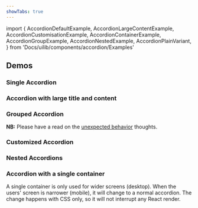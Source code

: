 ```yaml
---
showTabs: true
---
```


import {
AccordionDefaultExample,
AccordionLargeContentExample,
AccordionCustomisationExample,
AccordionContainerExample,
AccordionGroupExample,
AccordionNestedExample,
AccordionPlainVariant,
} from 'Docs/uilib/components/accordion/Examples'

## Demos

### Single Accordion

<AccordionDefaultExample />

### Accordion with large title and content

<AccordionLargeContentExample />

### Grouped Accordion

**NB:** Please have a read on the [unexpected behavior](/uilib/components/accordion/info#unexpected-behavior) thoughts.

<AccordionGroupExample />

### Customized Accordion

<AccordionCustomisationExample />

### Nested Accordions

<AccordionNestedExample />

### Accordion with a single container

A single container is only used for wider screens (desktop). When the users' screen is narrower (mobile), it will change to a normal accordion. The change happens with CSS only, so it will not interrupt any React render.

<AccordionContainerExample />

<AccordionPlainVariant />
